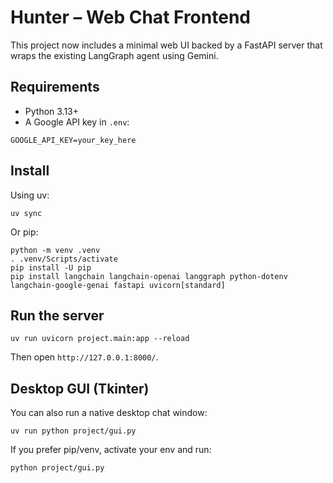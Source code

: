 # Hunter – Web Chat Frontend

This project now includes a minimal web UI backed by a FastAPI server that wraps the existing LangGraph agent using Gemini.

## Requirements

- Python 3.13+
- A Google API key in `.env`:

```
GOOGLE_API_KEY=your_key_here
```

## Install

Using uv:

```
uv sync
```

Or pip:

```
python -m venv .venv
. .venv/Scripts/activate
pip install -U pip
pip install langchain langchain-openai langgraph python-dotenv langchain-google-genai fastapi uvicorn[standard]
```

## Run the server

```
uv run uvicorn project.main:app --reload
```

Then open `http://127.0.0.1:8000/`.

## Desktop GUI (Tkinter)

You can also run a native desktop chat window:

```
uv run python project/gui.py
```

If you prefer pip/venv, activate your env and run:

```
python project/gui.py
```